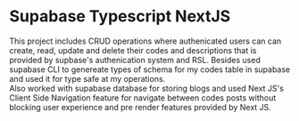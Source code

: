 
# Supabase Typescript NextJS

This project includes CRUD
operations where authenicated users can
can create, read, update and delete their codes and descriptions that is provided
by supbase's authenication system and RSL.
Besides used supabase CLI to genereate types of schema for
my codes table in supabase and used it for type safe at my operations.  
Also worked with supabase database for storing blogs
and used Next JS's Client Side Navigation 
feature for navigate between 
codes posts without blocking user experience 
and pre render features provided by Next JS.

